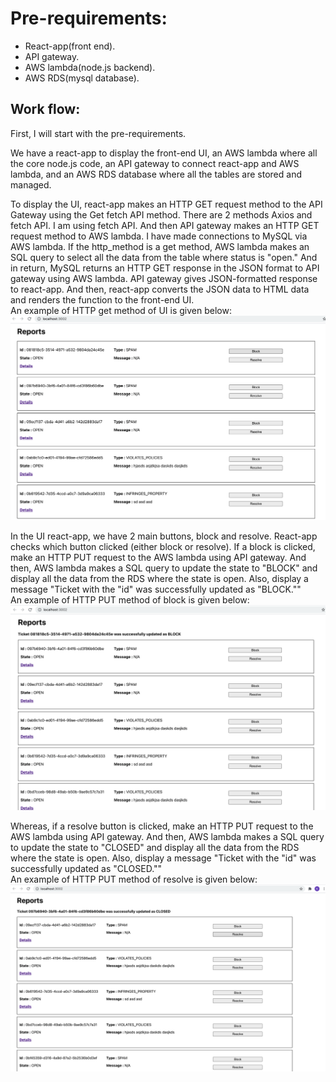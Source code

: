 # Pre-requirements:
  - React-app(front end).
  - API gateway.
  - AWS lambda(node.js backend).
  - AWS RDS(mysql database).


## Work flow:
First, I will start with the pre-requirements.

We have a react-app to display the front-end UI, an AWS lambda where all the core node.js code, an API gateway to connect react-app and AWS lambda, and an AWS RDS database where all the tables are stored and managed.

To display the UI, react-app makes an HTTP GET request method to the API Gateway using the Get fetch API method. There are 2 methods Axios and fetch API. I am using fetch API. And then API gateway makes an HTTP GET request method to AWS lambda. I have made connections to  MySQL via AWS lambda. If the http_method is a get method, AWS lambda makes an SQL query to select all the data from the table where status is "open." And in return, MySQL returns an HTTP GET response in the JSON format to API gateway using AWS lambda. API gateway gives JSON-formatted response to react-app. And then, react-app converts the JSON data to HTML data and renders the function to the front-end UI.
<br>
An example of HTTP get method of UI is given below:
<img src="./read-me-img/get-method.png">

In the UI react-app, we have 2 main buttons, block and resolve. React-app checks which button clicked (either block or resolve). If a block is clicked, make an HTTP PUT request to the AWS lambda using API gateway. And then, AWS lambda makes a SQL query to update the state to "BLOCK" and display all the data from the RDS where the state is open. Also, display a message "Ticket with the "id" was successfully updated as "BLOCK.""
<br>
An example of HTTP PUT method of block is given below:
<img src="./read-me-img/PUT-block.png">

Whereas, if a resolve button is clicked, make an HTTP PUT request to the AWS lambda using API gateway. And then, AWS lambda makes a SQL query to update the state to "CLOSED" and display all the data from the RDS where the state is open.
Also, display a message "Ticket with the "id" was successfully updated as "CLOSED.""
<br>
An example of HTTP PUT method of resolve is given below:
<img src="./read-me-img/PUT-resolve.png">